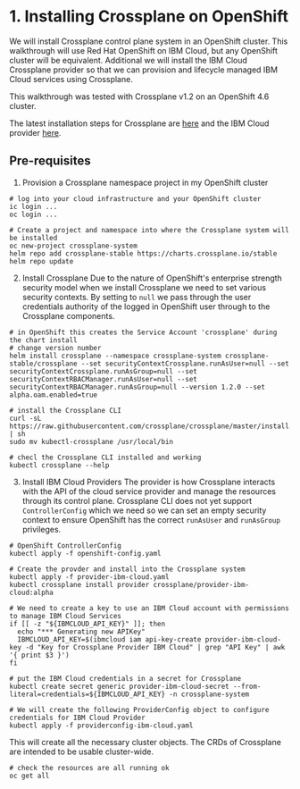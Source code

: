 # 1. Installing Crossplane on OpenShift
We will install Crossplane control plane system in an OpenShift cluster. This walkthrough will use Red Hat OpenShift on IBM Cloud, but any OpenShift cluster will be equivalent. Additional we will install the IBM Cloud Crossplane provider so that we can provision and lifecycle managed IBM Cloud services using Crossplane.

This walkthrough was tested with Crossplane v1.2 on an OpenShift 4.6 cluster.

The latest installation steps for Crossplane are [here](https://crossplane.io/docs/v1.2/getting-started/install-configure.html) and the IBM Cloud provider [here](https://github.com/crossplane-contrib/provider-ibm-cloud).

## Pre-requisites

1. Provision a Crossplane namespace project in my OpenShift cluster
```
# log into your cloud infrastructure and your OpenShift cluster
ic login ...
oc login ...

# Create a project and namespace into where the Crossplane system will be installed
oc new-project crossplane-system
helm repo add crossplane-stable https://charts.crossplane.io/stable
helm repo update
```
2. Install Crossplane
Due to the nature of OpenShift's enterprise strength security model when we install Crossplane we need to set various security contexts. By setting to `null` we pass through the user credentials authority of the logged in OpenShift user through to the Crossplane components.
```
# in OpenShift this creates the Service Account 'crossplane' during the chart install
# change version number
helm install crossplane --namespace crossplane-system crossplane-stable/crossplane --set securityContextCrossplane.runAsUser=null --set securityContextCrossplane.runAsGroup=null --set securityContextRBACManager.runAsUser=null --set securityContextRBACManager.runAsGroup=null --version 1.2.0 --set alpha.oam.enabled=true

# install the Crossplane CLI
curl -sL https://raw.githubusercontent.com/crossplane/crossplane/master/install.sh | sh
sudo mv kubectl-crossplane /usr/local/bin

# checl the Crossplane CLI installed and working
kubectl crossplane --help
```

3. Install IBM Cloud Providers
The provider is how Crossplane interacts with the API of the cloud service provider and manage the resources through its control plane. Crossplane CLI does not yet support `ControllerConfig` which we need so we can set an empty security context to ensure OpenShift has the correct `runAsUser` and `runAsGroup` privileges.
```
# OpenShift ControllerConfig
kubectl apply -f openshift-config.yaml

# Create the provder and install into the Crossplane system
kubectl apply -f provider-ibm-cloud.yaml
kubectl crossplane install provider crossplane/provider-ibm-cloud:alpha

# We need to create a key to use an IBM Cloud account with permissions to manage IBM Cloud Services
if [[ -z "${IBMCLOUD_API_KEY}" ]]; then
  echo "*** Generating new APIKey"
  IBMCLOUD_API_KEY=$(ibmcloud iam api-key-create provider-ibm-cloud-key -d "Key for Crossplane Provider IBM Cloud" | grep "API Key" | awk '{ print $3 }')
fi

# put the IBM Cloud credentials in a secret for Crossplane
kubectl create secret generic provider-ibm-cloud-secret --from-literal=credentials=${IBMCLOUD_API_KEY} -n crossplane-system

# We will create the following ProviderConfig object to configure credentials for IBM Cloud Provider
kubectl apply -f providerconfig-ibm-cloud.yaml
```

This will create all the necessary cluster objects. The CRDs of Crossplane are intended to be usable cluster-wide.
```
# check the resources are all running ok
oc get all


```

